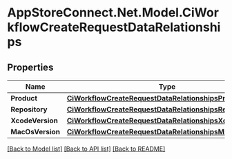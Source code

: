 # AppStoreConnect.Net.Model.CiWorkflowCreateRequestDataRelationships

## Properties

Name | Type | Description | Notes
------------ | ------------- | ------------- | -------------
**Product** | [**CiWorkflowCreateRequestDataRelationshipsProduct**](CiWorkflowCreateRequestDataRelationshipsProduct.md) |  | 
**Repository** | [**CiWorkflowCreateRequestDataRelationshipsRepository**](CiWorkflowCreateRequestDataRelationshipsRepository.md) |  | 
**XcodeVersion** | [**CiWorkflowCreateRequestDataRelationshipsXcodeVersion**](CiWorkflowCreateRequestDataRelationshipsXcodeVersion.md) |  | 
**MacOsVersion** | [**CiWorkflowCreateRequestDataRelationshipsMacOsVersion**](CiWorkflowCreateRequestDataRelationshipsMacOsVersion.md) |  | 

[[Back to Model list]](../README.md#documentation-for-models) [[Back to API list]](../README.md#documentation-for-api-endpoints) [[Back to README]](../README.md)

